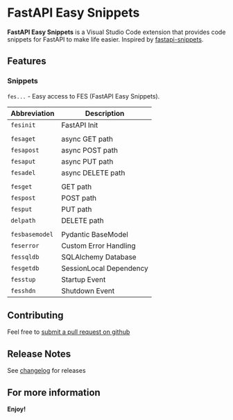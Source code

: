 # FastAPI Easy Snippets

**FastAPI Easy Snippets** is a Visual Studio Code extension that provides code snippets for FastAPI to make life easier. Inspired by [fastapi-snippets](https://github.com/damildrizzy/fastapi-snippets).

## Features

### Snippets
`fes...` - Easy access to FES (FastAPI Easy Snippets).

| Abbreviation     | Description                |
| ---------------- | -------------------------- |
| `fesinit`        | FastAPI Init               |
|                  |                            |
| `fesaget`        | async GET path             |
| `fesapost`       | async POST path            |
| `fesaput`        | async PUT path             |
| `fesadel`        | async DELETE path          |
|                  |                            |
| `fesget`         | GET path                   |
| `fespost`        | POST path                  |
| `fesput`         | PUT path                   |
| `delpath`        | DELETE path                |
|                  |                            |
| `fesbasemodel`   | Pydantic BaseModel         |
| `feserror`       | Custom Error Handling      |
| `fessqldb`       | SQLAlchemy Database        |
| `fesgetdb`       | SessionLocal Dependency    |
| `fesstup`        | Startup Event              |
| `fesshdn`        | Shutdown Event             |


## Contributing
Feel free to [submit a pull request on github]()


## Release Notes
See [changelog](CHANGELOG.md) for releases

## For more information



**Enjoy!**
